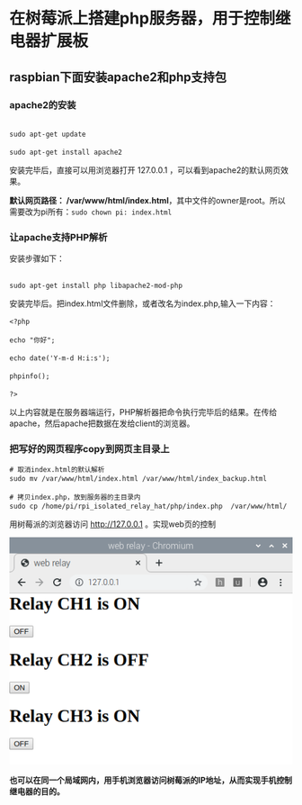 
# 在树莓派上搭建php服务器，用于控制继电器扩展板

## raspbian下面安装apache2和php支持包


### apache2的安装

```

sudo apt-get update

sudo apt-get install apache2 

```

安装完毕后，直接可以用浏览器打开 127.0.0.1 ，可以看到apache2的默认网页效果。

**默认网页路径： /var/www/html/index.html**，其中文件的owner是root。所以需要改为pi所有：`sudo chown pi: index.html`


### 让apache支持PHP解析

安装步骤如下：
```

sudo apt-get install php libapache2-mod-php  
```

安装完毕后。把index.html文件删除，或者改名为index.php,输入一下内容：

```
<?php 

echo "你好";

echo date('Y-m-d H:i:s');

phpinfo();

?>
```

以上内容就是在服务器端运行，PHP解析器把命令执行完毕后的结果。在传给apache，然后apache把数据在发给client的浏览器。


### 把写好的网页程序copy到网页主目录上

```
# 取消index.html的默认解析
sudo mv /var/www/html/index.html /var/www/html/index_backup.html

# 拷贝index.php，放到服务器的主目录内
sudo cp /home/pi/rpi_isolated_relay_hat/php/index.php  /var/www/html/ 
```

用树莓派的浏览器访问 http://127.0.0.1 。实现web页的控制

![](./web.png)


**也可以在同一个局域网内，用手机浏览器访问树莓派的IP地址，从而实现手机控制继电器的目的。**